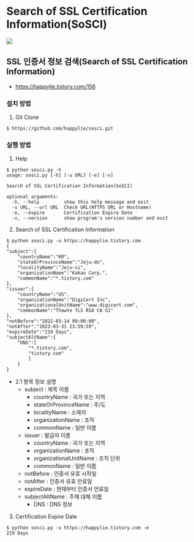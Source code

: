 # Search of SSL Certification Information(SoSCI)
<div>
<img src="https://img.shields.io/badge/Python->=3.x-blue?logo=python&logoColor=white" />
</div>

## SSL 인증서 정보 검색(Search of SSL Certification Information)
- https://happylie.tistory.com/156

### 설치 방법
1. Git Clone
```
$ https://github.com/happylie/sosci.git
```

### 실행 방법
1. Help
```
$ python sosci.py -h                             
usage: sosci.py [-h] [-u URL] [-e] [-v]

Search of SSL Certification Information(SoSCI)

optional arguments:
  -h, --help         show this help message and exit
  -u URL, --url URL  Check URL(HTTPS URL or Hostname)
  -e, --expire       Certification Expire Date
  -v, --version      show program's version number and exit

```

2. Search of SSL Certification Information
```
$ python sosci.py -u https://happylie.tistory.com
{
"subject":{
	"countryName":"KR",
	"stateOrProvinceName":"Jeju-do",
	"localityName":"Jeju-si",
	"organizationName":"Kakao Corp.",
	"commonName":"*.tistory.com"
},
"issuer":{
	"countryName":"US",
	"organizationName":"DigiCert Inc",
	"organizationalUnitName":"www.digicert.com",
	"commonName":"Thawte TLS RSA CA G1"
},
"notBefore":"2022-03-14 00:00:00",
"notAfter":"2023-03-31 23:59:59",
"expireDate":"219 Days",
"subjectAltName":{
	"DNS":[
		"*.tistory.com",
		"tistory.com"
		]
	}
}
```
- 2.1 항목 정보 설명
  - subject : 제목 이름
    - countryName : 국가 또는 지역
    - stateOrProvinceName : 주/도
    - localityName : 소재지
    - organizationName : 조직
    - commonName : 일반 이름
  - issuer : 발급자 이름
    - countryName : 국가 또는 지역 
    - organizationName : 조직
    - organizationalUnitName : 조직 단위 
    - commonName : 일반 이름
  - notBefore : 인증서 유효 시작일
  - notAfter : 인증서 유효 만료일
  - expireDate : 현재부터 인증서 만료일 
  - subjectAltName : 주체 대체 이름
    - DNS : DNS 정보

3. Certification Expire Date
```
$ python sosci.py -u https://happylie.tistory.com -e
219 Days
```